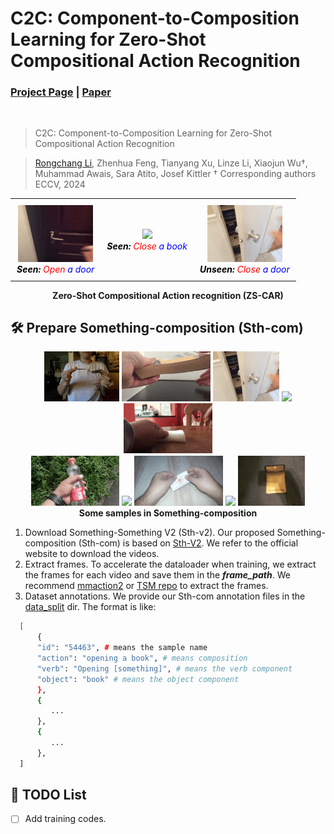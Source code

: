 # C2C: Component-to-Composition Learning for Zero-Shot Compositional Action Recognition
### [Project Page](xxx) | [Paper](xxx)
<br/>

> C2C: Component-to-Composition Learning for Zero-Shot Compositional Action Recognition

> [Rongchang Li](https://rongchangli.github.io/), Zhenhua Feng, Tianyang Xu, Linze Li, Xiaojun Wu†, Muhammad Awais, Sara Atito, Josef Kittler
> † Corresponding authors                    
> ECCV, 2024
                                                                 
[//]: # (&#40;For displaying sample GIFs&#41;)
<div align="center">
  <table>
    <tr>
      <td style="text-align: center; padding: 10px;">
        <img src="samples/open_door.gif" width="120" />
        <br />
        <i>
          <span style="color: black"><strong>Seen:</strong></span> 
          <span style="color: red;">Open</span> 
          <span style="color: blue;">a door</span>
        </i>
      </td>
      <td style="text-align: center; padding: 10px;">
        <img src="samples/close_book.gif" width="120" />
        <br />
        <i>
          <span style="color: black"><strong>Seen:</strong></span> 
          <span style="color: red;">Close</span> 
          <span style="color: blue;">a book</span>
        </i>
      </td>
      <td style="text-align: center; padding: 10px;">
        <img src="samples/close_door.gif" width="120" />
        <br />
        <i>
          <span style="color: black"><strong>Unseen:</strong></span> 
          <span style="color: red;">Close</span> 
          <span style="color: blue;">a door</span>
        </i>
      </td>
    </tr>
  </table>
  <div style="margin-top: 1px;">
    <strong>Zero-Shot Compositional Action recognition (ZS-CAR)</strong>
  </div>
</div>


## 🛠️ Prepare Something-composition (Sth-com)
<p align="middle" style="margin-bottom: 0.5px;">
  <img src="samples/bend_spoon.gif" height="80" /> 
  <img src="samples/bend_book.gif" height="80" /> 
  <img src="samples/close_door.gif" height="80" /> 
  <img src="samples/close_book.gif" height="80" />
  <img src="samples/twist_obj.gif" height="80" /> 
</p>
<p align="middle" style="margin-bottom: 0.5px;margin-top: 0.5px;">
  <img src="samples/squeeze_bottle.gif" height="80" />
  <img src="samples/squeeze_pillow.gif" height="80" /> 
  <img src="samples/tear_card.gif" height="80" /> 
  <img src="samples/tear_leaf.gif" height="80" />
  <img src="samples/open_wallet.gif" height="80" />
</p>
<p align="center" style="margin-top: 0.5px;">
  <strong>Some samples in Something-composition</strong>
</p>

1. Download Something-Something V2 (Sth-v2). Our proposed Something-composition (Sth-com) is based on [Sth-V2](https://developer.qualcomm.com/software/ai-datasets/something-something).
We refer to the official website to download the videos.
2. Extract frames. To accelerate the dataloader when training, we extract the frames for each video and save them in the _**frame_path**_. We recommend [mmaction2](https://github.com/open-mmlab/mmaction2) or [TSM repo](https://github.com/mit-han-lab/temporal-shift-module/blob/master/tools/vid2img_sthv2.py) to extract the frames.
3. Dataset annotations. We provide our Sth-com annotation files in the [data_split](data_split/generalized) dir. The format is like:
  ```bash
    [
        {
        "id": "54463", # means the sample name
        "action": "opening a book", # means composition
        "verb": "Opening [something]", # means the verb component
        "object": "book" # means the object component
        },
        {
           ...
        },
        {
           ...
        },
    ]
  ```

## 📝 TODO List
- [ ] Add training codes.
